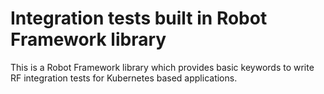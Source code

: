 # Integration tests built in Robot Framework library 

This is a Robot Framework library which provides basic keywords to write RF integration tests for Kubernetes based
applications.
